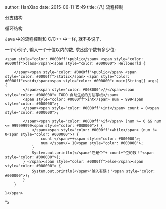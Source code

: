 author: HanXiao
date: 2015-06-11 15:49
title: (八) 流程控制

分支结构

循环结构

Java 中的流程控制和 C/C++ 中一样, 就不多说了.

一个小例子, 输入一个十位以内的数, 求出这个数有多少位:

    <span style="color: #0000ff">public</span> <span style="color: #0000ff">class</span><span style="color: #000000"> HelloWorld {

        </span><span style="color: #0000ff">public</span> <span style="color: #0000ff">static</span> <span style="color: #0000ff">void</span><span style="color: #000000"> main(String[] args) {
            </span><span style="color: #008000">//</span><span style="color: #008000"> TODO 自动生成的方法存根</span>
            <span style="color: #0000ff">int</span> num = 999<span style="color: #000000">;
            </span><span style="color: #0000ff">int</span> count = 0<span style="color: #000000">;

            </span><span style="color: #0000ff">if</span> (num >= 0 && num <= 999999999<span style="color: #000000">) {
                </span><span style="color: #0000ff">while</span> (num != 0<span style="color: #000000">) {
                    count </span>++<span style="color: #000000">;
                    num </span>/= 10<span style="color: #000000">;
                }
                System.out.println(</span>"它是个"+ count+"位的数！"<span style="color: #000000">);
            } </span><span style="color: #0000ff">else</span><span style="color: #000000"> {
                System.out.println(</span>"输入有误！"<span style="color: #000000">);
            }
        }

    }</span>
"x
